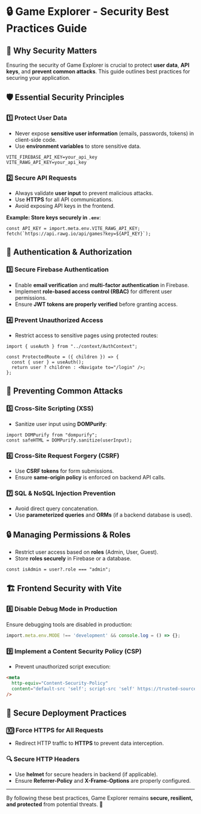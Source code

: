 # 🔒 Game Explorer - Security Best Practices Guide

## 📖 Why Security Matters

Ensuring the security of Game Explorer is crucial to protect **user data**, **API keys**, and **prevent common attacks**. This guide outlines best practices for securing your application.

## 🛡️ Essential Security Principles

### 1️⃣ Protect User Data

- Never expose **sensitive user information** (emails, passwords, tokens) in client-side code.
- Use **environment variables** to store sensitive data.

```env
VITE_FIREBASE_API_KEY=your_api_key
VITE_RAWG_API_KEY=your_api_key
```

### 2️⃣ Secure API Requests

- Always validate **user input** to prevent malicious attacks.
- Use **HTTPS** for all API communications.
- Avoid exposing API keys in the frontend.

**Example: Store keys securely in `.env`**:

```tsx
const API_KEY = import.meta.env.VITE_RAWG_API_KEY;
fetch(`https://api.rawg.io/api/games?key=${API_KEY}`);
```

## 🔑 Authentication & Authorization

### 3️⃣ Secure Firebase Authentication

- Enable **email verification** and **multi-factor authentication** in Firebase.
- Implement **role-based access control (RBAC)** for different user permissions.
- Ensure **JWT tokens are properly verified** before granting access.

### 4️⃣ Prevent Unauthorized Access

- Restrict access to sensitive pages using protected routes:

```tsx
import { useAuth } from "../context/AuthContext";

const ProtectedRoute = ({ children }) => {
  const { user } = useAuth();
  return user ? children : <Navigate to="/login" />;
};
```

## 🚨 Preventing Common Attacks

### 5️⃣ Cross-Site Scripting (XSS)

- Sanitize user input using **DOMPurify**:

```tsx
import DOMPurify from "dompurify";
const safeHTML = DOMPurify.sanitize(userInput);
```

### 6️⃣ Cross-Site Request Forgery (CSRF)

- Use **CSRF tokens** for form submissions.
- Ensure **same-origin policy** is enforced on backend API calls.

### 7️⃣ SQL & NoSQL Injection Prevention

- Avoid direct query concatenation.
- Use **parameterized queries** and **ORMs** (if a backend database is used).

## 🔒 Managing Permissions & Roles

- Restrict user access based on **roles** (Admin, User, Guest).
- Store **roles securely** in Firebase or a database.

```tsx
const isAdmin = user?.role === "admin";
```

## 🏗 Frontend Security with Vite

### 8️⃣ Disable Debug Mode in Production

Ensure debugging tools are disabled in production:

```ts
import.meta.env.MODE !== 'development' && console.log = () => {};
```

### 9️⃣ Implement a Content Security Policy (CSP)

- Prevent unauthorized script execution:

```html
<meta
  http-equiv="Content-Security-Policy"
  content="default-src 'self'; script-src 'self' https://trusted-source.com"
/>
```

## 🚀 Secure Deployment Practices

### 🔟 Force HTTPS for All Requests

- Redirect HTTP traffic to **HTTPS** to prevent data interception.

### 🔍 Secure HTTP Headers

- Use **helmet** for secure headers in backend (if applicable).
- Ensure **Referrer-Policy** and **X-Frame-Options** are properly configured.

---

By following these best practices, Game Explorer remains **secure, resilient, and protected** from potential threats. 🚀
